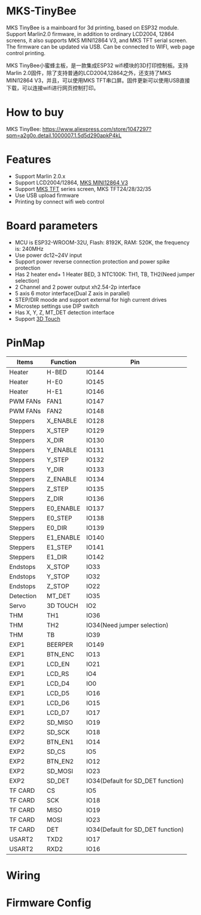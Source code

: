 # MKS-TinyBee
  MKS TinyBee is a mainboard for 3d printing, based on ESP32 module. Support Marlin2.0 firmware, in addition to ordinary LCD2004, 12864 screens, it also supports MKS MINI12864 V3, and MKS TFT serial screen. The firmware can be updated via USB. Can be connected to WIFI, web page control printing. 
  
  MKS TinyBee小蜜蜂主板，是一款集成ESP32 wifi模块的3D打印控制板。支持Marlin 2.0固件，除了支持普通的LCD2004,12864之外，还支持了MKS MINI12864 V3，并且，可以使用MKS TFT串口屏。固件更新可以使用USB直接下载，可以连接wifi进行网页控制打印。
  
# How to buy
MKS TinyBee: https://www.aliexpress.com/store/1047297?spm=a2g0o.detail.1000007.1.5d5d290apkP4kL

# Features
  - Support Marlin 2.0.x
  - Support LCD2004/12864, [MKS MINI12864 V3](https://www.aliexpress.com/store/group/LCD/1047297_516922172.html?spm=a2g0o.detail.0.0.497c6bdbl6nCQJ)
  - Support [MKS TFT](https://www.aliexpress.com/store/group/TFT/1047297_516922169.html?spm=a2g0o.store_pc_groupList.pcShopHead_8325768.1_1_0) series screen, MKS TFT24/28/32/35
  - Use USB upload firmware
  - Printing by connect wifi web control

# Board parameters
  - MCU is ESP32-WROOM-32U, Flash: 8192K, RAM: 520K, the frequency is: 240MHz 
  - Use power dc12~24V input
  - Support power reverse connection protection and power spike protection
  - Has 2 heater end+ 1 Heater BED, 3 NTC100K: TH1, TB, TH2(Need jumper selection)
  - 2 Channel and 2 power output xh2.54-2p interface
  - 5 axis 6 motor interface(Dual Z axis in parallel)
  - STEP/DIR moode and support external for high current drives
  - Microstep settings use DIP switch
  - Has X, Y, Z, MT_DET detection interface
  - Support [3D Touch](https://www.aliexpress.com/store/group/Auto-bed-leveling-senor/1047297_516621299.html?spm=a2g0o.store_pc_groupList.pcShopHead_8325768.1_2_3)
 
# PinMap
  | Items      |  Function  | Pin |
  |------------|------------|------------|
  | Heater |   H-BED | IO144 |
  | Heater | H-E0 | IO145 |
  | Heater | H-E1 | IO146 |
  | PWM FANs | FAN1 | IO147 |
  | PWM FANs | FAN2 | IO148 |
  | Steppers | X_ENABLE | IO128 |
  | Steppers | X_STEP | IO129 |
  | Steppers | X_DIR | IO130 |
  | Steppers | Y_ENABLE | IO131 |
  | Steppers | Y_STEP | IO132 |
  | Steppers | Y_DIR | IO133 |
  | Steppers | Z_ENABLE | IO134 |
  | Steppers | Z_STEP | IO135 |
  | Steppers | Z_DIR | IO136 |
  | Steppers | E0_ENABLE | IO137 |
  | Steppers | E0_STEP | IO138 |
  | Steppers | E0_DIR | IO139 |
  | Steppers | E1_ENABLE | IO140 |
  | Steppers | E1_STEP | IO141 |
  | Steppers | E1_DIR | IO142 |
  | Endstops | X_STOP | IO33 |
  | Endstops | Y_STOP | IO32 |
  | Endstops | Z_STOP | IO22 |
  | Detection  | MT_DET | IO35 |
  | Servo | 3D TOUCH | IO2 |
  | THM | TH1 | IO36 |
  | THM | TH2 | IO34(Need jumper selection) |
  | THM | TB | IO39 |
  | EXP1 | BEERPER | IO149 |
  | EXP1 | BTN_ENC | IO13 |
  | EXP1 | LCD_EN | IO21 |
  | EXP1 | LCD_RS | IO4 |
  | EXP1 | LCD_D4 | IO0 |
  | EXP1 | LCD_D5 | IO16 |
  | EXP1 | LCD_D6 | IO15 |
  | EXP1 | LCD_D7 | IO17 |
  | EXP2 | SD_MISO | IO19 |
  | EXP2 | SD_SCK | IO18 |
  | EXP2 | BTN_EN1 | IO14 |
  | EXP2 | SD_CS | IO5 |
  | EXP2 | BTN_EN2 | IO12 |
  | EXP2 | SD_MOSI | IO23 |
  | EXP2 | SD_DET | IO34(Default for SD_DET function) |
  | TF CARD | CS | IO5 |
  | TF CARD | SCK | IO18 |
  | TF CARD | MISO | IO19 |
  | TF CARD | MOSI | IO23 |
  | TF CARD | DET | IO34(Default for SD_DET function) |
  | USART2 | TXD2 | IO17 |
  | USART2 | RXD2 | IO16 |

# Wiring


# Firmware Config
  
  
  
  
  
  
